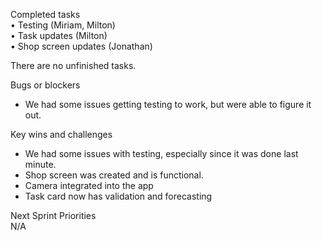 Completed tasks   
•	Testing (Miriam, Milton)   
•	Task updates (Milton)   
•	Shop screen updates (Jonathan)   


There are no unfinished tasks. 

Bugs or blockers      
-	We had some issues getting testing to work, but were able to figure it out. 


Key wins and challenges          
-	We had some issues with testing, especially since it was done last minute.         
-	Shop screen was created and is functional.        
-	Camera integrated into the app        
-	Task card now has validation and forecasting      


Next Sprint Priorities          
N/A
